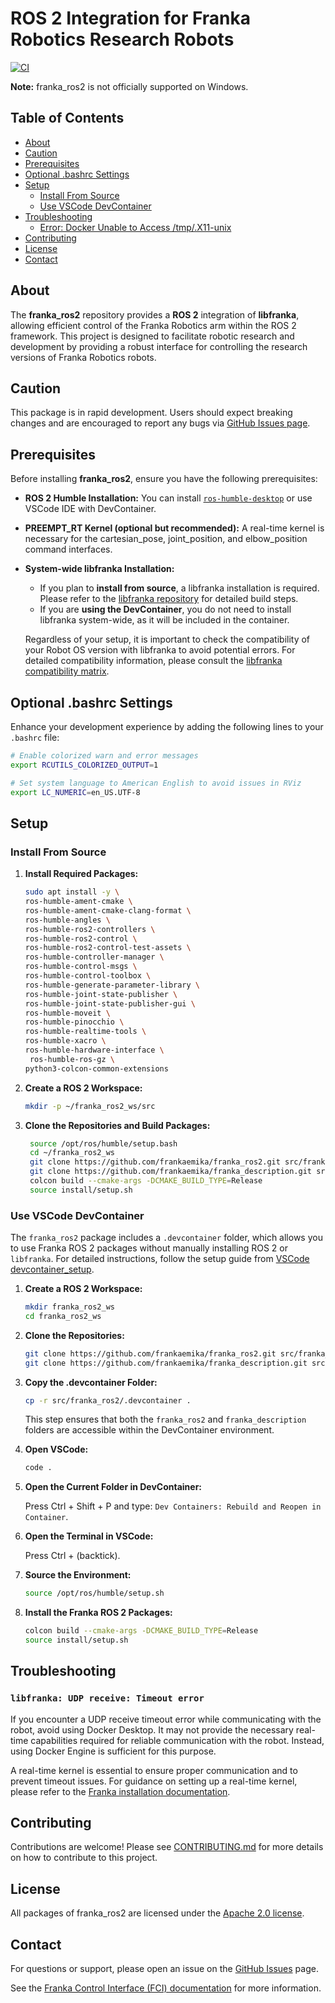 # ROS 2 Integration for Franka Robotics Research Robots

[![CI](https://github.com/frankaemika/franka_ros2/actions/workflows/ci.yml/badge.svg)](https://github.com/frankaemika/franka_ros2/actions/workflows/ci.yml)

**Note:** franka_ros2 is not officially supported on Windows.



## Table of Contents
- [About](#about)
- [Caution](#caution)
- [Prerequisites](#prerequisites)
- [Optional .bashrc Settings](#optional-bashrc-settings)
- [Setup](#setup)
  - [Install From Source](#install-from-source)
  - [Use VSCode DevContainer](#use-vscode-devcontainer)
- [Troubleshooting](#troubleshooting)
  - [Error: Docker Unable to Access /tmp/.X11-unix](#error-docker-unable-to-access-tmpx11-unix)
- [Contributing](#contributing)
- [License](#license)
- [Contact](#contact)

## About
The **franka_ros2** repository provides a **ROS 2** integration of **libfranka**, allowing efficient control of the Franka Robotics arm within the ROS 2 framework. This project is designed to facilitate robotic research and development by providing a robust interface for controlling the research versions of Franka Robotics robots.

## Caution
This package is in rapid development. Users should expect breaking changes and are encouraged to report any bugs via [GitHub Issues page](https://github.com/frankaemika/franka_ros2/issues).

## Prerequisites
Before installing **franka_ros2**, ensure you have the following prerequisites:
- **ROS 2 Humble Installation:** You can install [`ros-humble-desktop`](https://docs.ros.org/en/humble/Installation/Ubuntu-Install-Debs.html)  or use VSCode IDE with DevContainer. 
- **PREEMPT_RT Kernel (optional but recommended):** A real-time kernel is necessary for the cartesian_pose, joint_position, and elbow_position command interfaces.
- **System-wide libfranka Installation:** 
    - If you plan to **install from source**, a libfranka installation is required. Please refer to the [libfranka repository](https://github.com/frankaemika/libfranka) for detailed build steps.
    - If you are **using the DevContainer**, you do not need to install libfranka system-wide, as it will be included in the container.

    Regardless of your setup, it is important to check the compatibility of your Robot OS version with libfranka to avoid potential errors. For detailed compatibility information, please consult the [libfranka compatibility matrix](https://frankaemika.github.io/docs/compatibility.htmlk-to-matrix).

## Optional .bashrc Settings
Enhance your development experience by adding the following lines to your `.bashrc` file:

```bash
# Enable colorized warn and error messages
export RCUTILS_COLORIZED_OUTPUT=1

# Set system language to American English to avoid issues in RViz
export LC_NUMERIC=en_US.UTF-8  
```

## Setup

### Install From Source

1. **Install Required Packages:**
   ```bash
   sudo apt install -y \
   ros-humble-ament-cmake \
   ros-humble-ament-cmake-clang-format \
   ros-humble-angles \
   ros-humble-ros2-controllers \
   ros-humble-ros2-control \
   ros-humble-ros2-control-test-assets \
   ros-humble-controller-manager \
   ros-humble-control-msgs \
   ros-humble-control-toolbox \
   ros-humble-generate-parameter-library \
   ros-humble-joint-state-publisher \
   ros-humble-joint-state-publisher-gui \
   ros-humble-moveit \
   ros-humble-pinocchio \
   ros-humble-realtime-tools \
   ros-humble-xacro \
   ros-humble-hardware-interface \
    ros-humble-ros-gz \
   python3-colcon-common-extensions
   ```


2. **Create a ROS 2 Workspace:**
   ```bash
   mkdir -p ~/franka_ros2_ws/src
   ```
3. **Clone the Repositories and Build Packages:**
   ```bash
    source /opt/ros/humble/setup.bash
    cd ~/franka_ros2_ws 
    git clone https://github.com/frankaemika/franka_ros2.git src/franka_ros2 
    git clone https://github.com/frankaemika/franka_description.git src/franka_description 
    colcon build --cmake-args -DCMAKE_BUILD_TYPE=Release 
    source install/setup.sh
    ``` 

### Use VSCode DevContainer


The `franka_ros2` package includes a `.devcontainer` folder, which allows you to use Franka ROS 2 packages without manually installing ROS 2 or `libfranka`. For detailed instructions, follow the setup guide from [VSCode devcontainer_setup](https://code.visualstudio.com/docs/devcontainers/tutorial).

1. **Create a ROS 2 Workspace:**
   ```bash
   mkdir franka_ros2_ws
   cd franka_ros2_ws
   ```

2. **Clone the Repositories:**
    ```bash
    git clone https://github.com/frankaemika/franka_ros2.git src/franka_ros2 
    git clone https://github.com/frankaemika/franka_description.git src/franka_description
    ```

3. **Copy the .devcontainer Folder:**
    ```bash
    cp -r src/franka_ros2/.devcontainer .
    ```
    This step ensures that both the `franka_ros2` and `franka_description` folders are accessible within the DevContainer environment.

4. **Open VSCode:**
    ```bash
    code . 
    ```
5. **Open the Current Folder in DevContainer:**
    
    Press Ctrl + Shift + P and type: `Dev Containers: Rebuild and Reopen in Container`.


6. **Open the Terminal in VSCode:**
    
    Press Ctrl + (backtick). 

7. **Source the Environment:**
    ```bash
    source /opt/ros/humble/setup.sh  
    ```
8. **Install the Franka ROS 2 Packages:**
    ```bash
    colcon build --cmake-args -DCMAKE_BUILD_TYPE=Release 
    source install/setup.sh 
    ```
## Troubleshooting
### `libfranka: UDP receive: Timeout error`

If you encounter a UDP receive timeout error while communicating with the robot, avoid using Docker Desktop. It may not provide the necessary real-time capabilities required for reliable communication with the robot. Instead, using Docker Engine is sufficient for this purpose.

A real-time kernel is essential to ensure proper communication and to prevent timeout issues. For guidance on setting up a real-time kernel, please refer to the [Franka installation documentation](https://frankaemika.github.io/docs/installation_linux.html#setting-up-the-real-time-kernel).

## Contributing

Contributions are welcome! Please see [CONTRIBUTING.md]() for more details on how to contribute to this project. 


## License 

All packages of franka_ros2 are licensed under the [Apache 2.0 license](https://www.apache.org/licenses/LICENSE-2.0.html). 
 

## Contact 

For questions or support, please open an issue on the [GitHub Issues](https://github.com/frankaemika/franka_ros2/issues) page. 

See the [Franka Control Interface (FCI) documentation](https://frankaemika.github.io/docs) for more information.
